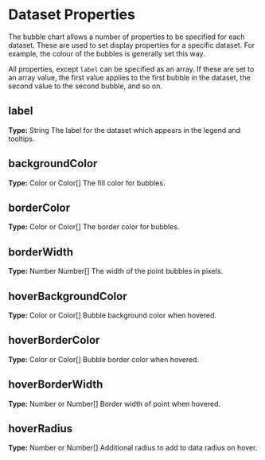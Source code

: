 # Dataset Properties

The bubble chart allows a number of properties to be specified for each dataset. These are used to set display properties for a specific dataset. For example, the colour of the bubbles is generally set this way.

All properties, except `label` can be specified as an array. If these are set to an array value, the first value applies to the first bubble in the dataset, the second value to the second bubble, and so on.

## label
**Type:** String
The label for the dataset which appears in the legend and tooltips.

## backgroundColor
**Type:** Color or Color[]
The fill color for bubbles.

## borderColor
**Type:** Color or Color[]
The border color for bubbles.

## borderWidth
**Type:** Number Number[]
The width of the point bubbles in pixels.

## hoverBackgroundColor
**Type:** Color or Color[]
Bubble background color when hovered.

## hoverBorderColor
**Type:** Color or Color[]
Bubble border color when hovered.

## hoverBorderWidth
**Type:** Number or Number[]
Border width of point when hovered.

## hoverRadius
**Type:** Number or Number[]
Additional radius to add to data radius on hover.
